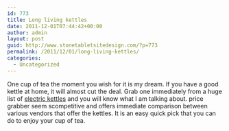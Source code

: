 ```yaml
---
id: 773
title: Long living kettles
date: 2011-12-01T07:44:42+00:00
author: admin
layout: post
guid: http://www.stonetabletsitedesign.com/?p=773
permalink: /2011/12/01/long-living-kettles/
categories:
  - Uncategorized
---
```

One cup of tea the moment you wish for it is my dream. If you have a good kettle at home, it will almost cut the deal. Grab one immediately from a huge list of [electric kettles](http://appliances.pricegrabber.co.uk/electric-kettles/p/1466/) and you will know what I am talking about. price grabber seem scompetitive and offers immediate comparison between various vendors that offer the kettles. It is an easy quick pick that you can do to enjoy your cup of tea.